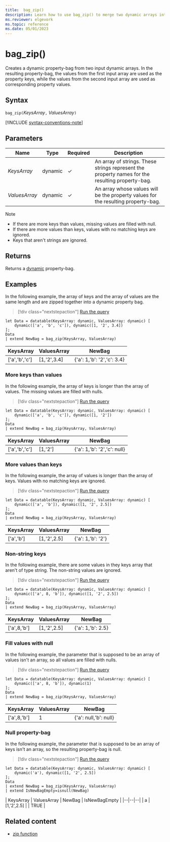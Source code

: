```yaml
---
title:  bag_zip() 
description: Learn how to use bag_zip() to merge two dynamic arrays into a single property-bag of keys and values.
ms.reviewer: elgevork
ms.topic: reference
ms.date: 05/01/2023
---
```

# bag_zip()

Creates a dynamic property-bag from two input dynamic arrays. In the resulting property-bag, the values from the first input array are used as the property keys, while the values from the second input array are used as corresponding property values.

## Syntax

`bag_zip(`*KeysArray*`,` *ValuesArray*`)`

[!INCLUDE [syntax-conventions-note](../../includes/syntax-conventions-note.md)]

## Parameters

|Name|Type|Required|Description|
|--|--|--|--|
| *KeysArray* | dynamic | &check; | An array of strings. These strings represent the property names for the resulting property-bag.|
| *ValuesArray* | dynamic | &check; | An array whose values will be the property values for the resulting property-bag.|

> [!NOTE]
>
> * If there are more keys than values, missing values are filled with null.
> * If there are more values than keys, values with no matching keys are ignored.
> * Keys that aren't strings are ignored.

## Returns

Returns a [dynamic](scalar-data-types/dynamic.md) property-bag.

## Examples

In the following example, the array of keys and the array of values are the same length and are zipped together into a dynamic property bag.

> [!div class="nextstepaction"]
> <a href="https://dataexplorer.azure.com/clusters/help/databases/Samples?query=H4sIAAAAAAAAA8tJLVFwSSxJVLBVSAFSJYlJOaka3qmVxY5FRYmVVgoplXmJuZnJOgphiTmlqWiimgrRvFwKQADla0SrJ6rrKKgngYhk9VhNHYSMIVDICChurGcSq8nLFWvNywWyl5erRiG1oiQ1L0XBL7XcKTEd6JCkxPT4qswChDNQbNcEAJQm8tKzAAAA" target="_blank">Run the query</a>
```kusto
let Data = datatable(KeysArray: dynamic, ValuesArray: dynamic) [
    dynamic(['a', 'b', 'c']), dynamic([1, '2', 3.4])
];
Data
| extend NewBag = bag_zip(KeysArray, ValuesArray)
```

| KeysArray | ValuesArray | NewBag |
|--|--|--|
| ['a','b','c'] | [1,'2',3.4] | {'a': 1,'b': '2','c': 3.4} |

### More keys than values

In the following example, the array of keys is longer than the array of values. The missing values are filled with nulls.

> [!div class="nextstepaction"]
> <a href="https://dataexplorer.azure.com/clusters/help/databases/Samples?query=H4sIAAAAAAAAA8tJLVFwSSxJVLBVSAFSJYlJOaka3qmVxY5FRYmVVgoplXmJuZnJOgphiTmlqWiimgrRvFwKQADla0SrJ6rrKKgngYhk9VhNHYSMIVDICCjEyxVrzcsFspKXq0YhtaIkNS9FwS+13CkxHeiGpMT0+KrMAoQLUCzWBAB4QDzurgAAAA==" target="_blank">Run the query</a>

```kusto
let Data = datatable(KeysArray: dynamic, ValuesArray: dynamic) [
    dynamic(['a', 'b', 'c']), dynamic([1, '2'])
];
Data
| extend NewBag = bag_zip(KeysArray, ValuesArray)
```

| KeysArray | ValuesArray | NewBag |
|--|--|--|
| ['a','b','c'] | [1,'2'] | {'a': 1,'b': '2','c': null} |

### More values than keys

In the following example, the array of values is longer than the array of keys. Values with no matching keys are ignored.

> [!div class="nextstepaction"]
> <a href="https://dataexplorer.azure.com/clusters/help/databases/Samples?query=H4sIAAAAAAAAA8tJLVFwSSxJVLBVSAFSJYlJOaka3qmVxY5FRYmVVgoplXmJuZnJOgphiTmlqWiimgrRvFwKQADla0SrJ6rrKKgnqcdq6iAEDYFCRkBxIz3TWE1erlhrXi6QlbxcNQqpFSWpeSkKfqnlTonpQDckJabHV2UWIFyAYrEmAMOF9yWuAAAA" target="_blank">Run the query</a>

```kusto
let Data = datatable(KeysArray: dynamic, ValuesArray: dynamic) [
    dynamic(['a', 'b']), dynamic([1, '2', 2.5])
];
Data
| extend NewBag = bag_zip(KeysArray, ValuesArray)
```

| KeysArray | ValuesArray | NewBag |
|--|--|--|
| ['a','b'] | [1,'2',2.5] | {'a': 1,'b': '2'} |

### Non-string keys

In the following example, there are some values in they keys array that aren't of type string. The non-string values are ignored.

> [!div class="nextstepaction"]
> <a href="https://dataexplorer.azure.com/clusters/help/databases/Samples?query=H4sIAAAAAAAAA8tJLVFwSSxJVLBVSAFSJYlJOaka3qmVxY5FRYmVVimVeYm5mck6CmGJOaWpqIIKmgrRUKZGtHqiuo6FjnqSeqymjgJc1FBHQd1IXUfBSM80VjPWmpcLZBUvV41CakVJal6Kgl9quVNiOtDupMT0+KrMAoTNKDZqAgBG9LZkpgAAAA==" target="_blank">Run the query</a>

```kusto
let Data = datatable(KeysArray: dynamic, ValuesArray: dynamic) [
    dynamic(['a', 8, 'b']), dynamic([1, '2', 2.5])
];
Data
| extend NewBag = bag_zip(KeysArray, ValuesArray)
```

| KeysArray | ValuesArray | NewBag |
|--|--|--|
| ['a',8,'b'] | [1,'2',2.5] | {'a': 1,'b': 2.5} |

### Fill values with null

In the following example, the parameter that is supposed to be an array of values isn't an array, so all values are filled with nulls.

> [!div class="nextstepaction"]
> <a href="https://dataexplorer.azure.com/clusters/help/databases/Samples?query=H4sIAAAAAAAAA8tJLVFwSSxJVLBVSAFSJYlJOaka3qmVxY5FRYmVVgoplXmJuZnJOgphiTmlqWiimgrRvFwKQADla0SrJ6rrKFjoKKgnqcdq6sDFDTV5uWKteblANvFy1SikVpSk5qUo+KWWOyWmA61OSkyPr8osQFiMYp8mAJSpx+ClAAAA" target="_blank">Run the query</a>

```kusto
let Data = datatable(KeysArray: dynamic, ValuesArray: dynamic) [
    dynamic(['a', 8, 'b']), dynamic(1)
];
Data
| extend NewBag = bag_zip(KeysArray, ValuesArray)
```

| KeysArray | ValuesArray | NewBag |
|--|--|--|
| ['a',8,'b'] | 1 | {'a': null,'b': null} |

### Null property-bag

In the following example, the parameter that is supposed to be an array of keys isn't an array, so the resulting property-bag is null.

> [!div class="nextstepaction"]
> <a href="https://dataexplorer.azure.com/clusters/help/databases/Samples?query=H4sIAAAAAAAAA8tJLVFwSSxJVLBVSAFSJYlJOaka3qmVxY5FRYmVVgoplXmJuZnJOgphiTmlqWiimgrRvFwKQADla6gnqmvqwHnRhjoK6kbqOgpGeqaxmrxcsda8XCC7eLlqFFIrSlLzUhT8UsudEtOBliclpsdXZRYgrEaxURNJi2cxRJNrbkFJpW1mcV5pTo4GREgTACOl4ijOAAAA" target="_blank">Run the query</a>

```kusto
let Data = datatable(KeysArray: dynamic, ValuesArray: dynamic) [
    dynamic('a'), dynamic([1, '2', 2.5])
];
Data
| extend NewBag = bag_zip(KeysArray, ValuesArray)
| extend IsNewBagEmpty=isnull(NewBag)
```

| KeysArray | ValuesArray | NewBag | IsNewBagEmpty |
|--|--|--|
| a | [1,'2',2.5] | | TRUE |

## Related content

* [zip function](zip-function.md)
